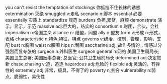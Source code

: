 you can't resist the temptation of stockings 你抵挡不住长袜的诱惑
extermination 灭绝
smuggled v:走私
scenario n:脚本
essential 必要
essentially 实质上
standardize 规范
burdens 负担,累赘，麻烦
demonstrate 演示，显示，示范
massive adj:巨大的，结实的
consortium n:财团，合伙，会社
imperialism n:帝国主义
alliance n: 结盟，同盟
ally n:盟友
form v:形成 n:形式，表格
characteristic n:特色,特征，特点
governs v:统治，控制，管理，影响，支配
bust n:胸围
waist n:腰围
hips n:臀围
saccharine adj: 故作多情的；情感过分强烈而显夸张的
surgeon n.外科医生
surgeon general n:网络	美国卫生局局长; 美国卫生总署; 美国医事总署; 总医官; 公共卫生局前局长
determined adj:决定觉新
chase,chasing v:追，追逐
hazardous adj:危险的
flexible adj:灵活的，有弹性的
extremely adj:非常，极具，不得了的
poverty n,贫穷
vulnerability n:弱点，脆弱性，易伤性